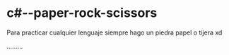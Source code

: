 # c#--paper-rock-scissors
Para practicar cualquier lenguaje siempre hago un piedra papel o tijera xd


.........
